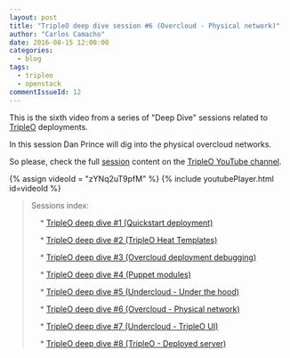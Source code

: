 ```yaml
---
layout: post
title: "TripleO deep dive session #6 (Overcloud - Physical network)"
author: "Carlos Camacho"
date: 2016-08-15 12:00:00
categories:
  - blog
tags:
  - tripleo
  - openstack
commentIssueId: 12
---
```


This is the sixth video from a series of "Deep Dive" sessions
related to [TripleO](http://www.tripleo.org/) deployments.

In this session Dan Prince will dig into the physical overcloud networks.

So please, check the full [session](https://www.youtube.com/watch?v=zYNq2uT9pfM)
content on the [TripleO YouTube channel](https://www.youtube.com/channel/UCNGDxZGwUELpgaBoLvABsTA/).

{% assign videoId = "zYNq2uT9pfM" %}
{% include youtubePlayer.html id=videoId %}

> Sessions index:
>
> &nbsp;&nbsp;&nbsp; * [TripleO deep dive #1 (Quickstart deployment)](http://www.anstack.com/blog/2016/07/11/tripleo-deep-dive-session-1.html)
>
> &nbsp;&nbsp;&nbsp; * [TripleO deep dive #2 (TripleO Heat Templates)](http://www.anstack.com/blog/2016/07/18/tripleo-deep-dive-session-2.html)
>
> &nbsp;&nbsp;&nbsp; * [TripleO deep dive #3 (Overcloud deployment debugging)](http://www.anstack.com/blog/2016/07/22/tripleo-deep-dive-session-3.html)
>
> &nbsp;&nbsp;&nbsp; * [TripleO deep dive #4 (Puppet modules)](http://www.anstack.com/blog/2016/08/01/tripleo-deep-dive-session-4.html)
>
> &nbsp;&nbsp;&nbsp; * [TripleO deep dive #5 (Undercloud - Under the hood)](http://www.anstack.com/blog/2016/08/05/tripleo-deep-dive-session-5.html)
>
> &nbsp;&nbsp;&nbsp; * [TripleO deep dive #6 (Overcloud - Physical network)](http://www.anstack.com/blog/2016/08/15/tripleo-deep-dive-session-6.html)
>
> &nbsp;&nbsp;&nbsp; * [TripleO deep dive #7 (Undercloud - TripleO UI)](http://www.anstack.com/blog/2017/01/16/tripleo-deep-dive-session-7.html)
>
> &nbsp;&nbsp;&nbsp; * [TripleO deep dive #8 (TripleO - Deployed server)](http://www.anstack.com/blog/2017/05/04/tripleo-deep-dive-session-8.html)

